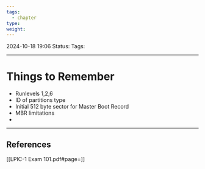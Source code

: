 ```yaml
---
tags:
  - chapter
type: 
weight:
---
```


2024-10-18 19:06
Status:
Tags:
___
# Things to Remember
- Runlevels 1,2,6
- ID of partitions type
- Initial 512 byte sector for Master Boot Record
- MBR limitations
- 


___
## References
[[LPIC-1 Exam 101.pdf#page=]]